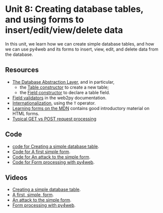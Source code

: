 # Unit 8: Creating database tables, and using forms to insert/edit/view/delete data

In this unit, we learn how we can create simple database tables, and how we can use py4web and its forms to insert, view, edit, and delete data from the database. 

## Resources

* [The Database Abstraction Layer](https://py4web.com/_documentation/static/en/chapter-07.html), and in particular, 
    * the [Table constructor](https://py4web.com/_documentation/static/en/chapter-07.html#table-constructor) to create a new table; 
    * the [Field constructor](https://py4web.com/_documentation/static/en/chapter-07.html#field-constructor) to declare a table field. 
* [Field validators](http://web2py.com/books/default/chapter/29/07/forms-and-validators#Validators) in the web2py documentation.
* [Internationalization](https://py4web.com/_documentation/static/en/chapter-11.html), using the `T` operator. 
* [Learning forms on the MDN](https://developer.mozilla.org/en-US/docs/Learn/Forms) contains good introductory material on HTML forms. 
* [Typical GET vs POST request processing](https://docs.google.com/presentation/d/1Q-HMRhR4BYkoIXy1cfVE9CP4jM1VeZrgvoLg3hppmYQ/edit?usp=sharing)

## Code

* [code for Creating a simple database table](https://bitbucket.org/luca_de_alfaro/lecture_table_form/). 
* [Code for A first simple form](https://bitbucket.org/luca_de_alfaro/simple_form/).
* [Code for An attack to the simple form](https://bitbucket.org/luca_de_alfaro/simple_form_attacker/).
* [Code for Form processing with py4web](https://bitbucket.org/luca_de_alfaro/lecture_py4web_forms/).

## Videos

* [Creating a simple database table](https://drive.google.com/file/d/1OcBSs5h0Ck8gUW9PJsRCzsAld_-e68tC/view?usp=sharing).
* [A first, simple, form](https://drive.google.com/file/d/1sF9CW9UnHSg4vsFir8NnWhCM4o3pxzsL/view?usp=sharing).
* [An attack to the simple form](https://drive.google.com/file/d/1UixUtEBc61c0aOKfJT9wsjsaDJIJyNj1/view?usp=sharing).
* [Form processing with py4web](https://drive.google.com/file/d/1SBlc0dXPkpnSdPNiMXeivNXYtk9-VdUA/view?usp=sharing).
